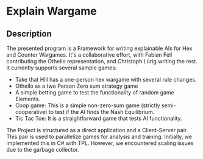 # Explain Wargame



## Description
The presented program is a Framework for writing explainable AIs for Hex and Counter Wargames. It's a collaborative effort, with Fabian Fell contributing the Othello representation, and Christoph Lürig writing the rest.
It currently supports several sample games:
* Take that Hill has a one-person hex wargame with several rule changes.
* Othello as a two Person Zero sum strategy game
* A simple betting game to test the functionality of random game Elements.
* Coop game: This is a simple non-zero-sum game (strictly semi-cooperative) to test if the AI finds the Nash Equilibrium.
* Tic Tac Toe: It is a straightforward game that tests AI functionality.

The Project is structured as a direct application and a Client-Server pair. This pair is used to parallelize games for analysis and training. Initially, we implemented this in C# with TPL. However, we encountered scaling issues due to the garbage collector.   